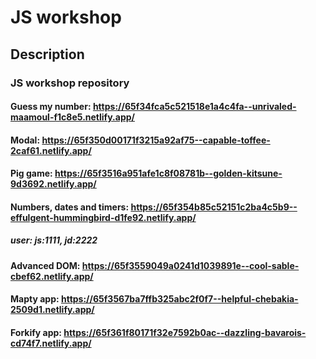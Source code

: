 # JS workshop

## Description

### JS workshop repository

#### Guess my number: https://65f34fca5c521518e1a4c4fa--unrivaled-maamoul-f1c8e5.netlify.app/

#### Modal: https://65f350d00171f3215a92af75--capable-toffee-2caf61.netlify.app/

#### Pig game: https://65f3516a951afe1c8f08781b--golden-kitsune-9d3692.netlify.app/

#### Numbers, dates and timers: https://65f354b85c52151c2ba4c5b9--effulgent-hummingbird-d1fe92.netlify.app/

##### user: js:1111, jd:2222

#### Advanced DOM: https://65f3559049a0241d1039891e--cool-sable-cbef62.netlify.app/

#### Mapty app: https://65f3567ba7ffb325abc2f0f7--helpful-chebakia-2509d1.netlify.app/

#### Forkify app: https://65f361f80171f32e7592b0ac--dazzling-bavarois-cd74f7.netlify.app/
